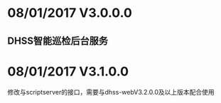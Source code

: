 # 08/01/2017    V3.0.0.0
## DHSS智能巡检后台服务

# 08/01/2017    V3.1.0.0
修改与scriptserver的接口，需要与dhss-webV3.2.0.0及以上版本配合使用
